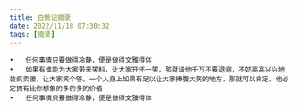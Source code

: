```yaml
---
title: 白鲸记摘录
date: 2022/11/18 07:30:32
tags: [摘录]
---
```

    •	任何事情只要做得冷静，便是做得文雅得体
	•	如果有谁能为大家带来笑料，让大家开怀一笑，那就请他千万不要退缩，不妨高高兴兴地装疯卖傻，让大家笑个够。一个人身上如果有足以让大家捧腹大笑的地方，那就可以肯定，他必定拥有比你想象的多的多的价值
	•	任何事情只要做得冷静，便是做得文雅得体
